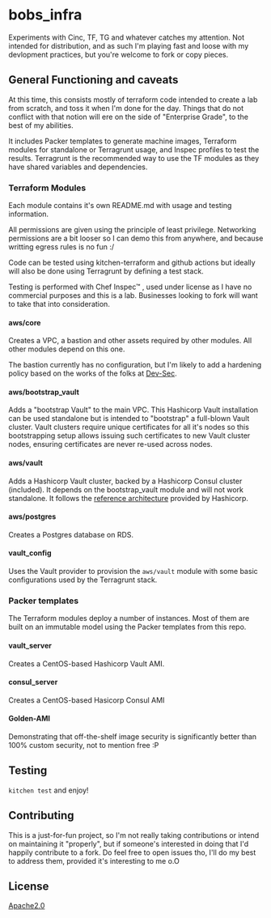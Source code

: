 # bobs\_infra
Experiments with Cinc, TF, TG and whatever catches my attention. Not intended for distribution, and as such I'm playing fast and loose with my devlopment practices, but you're welcome to fork or copy pieces.

## General Functioning and caveats

At this time, this consists mostly of terraform code intended to create a lab from scratch, and toss it when I'm done for the day. Things that do not conflict with that notion will ere on the side of "Enterprise Grade", to the best of my abilities.

It includes Packer templates to generate machine images, Terraform modules for standalone or Terragrunt usage, and Inspec profiles to test the results. Terragrunt is the recommended way to use the TF modules as they have shared variables and dependencies.

### Terraform Modules

Each module contains it's own README.md with usage and testing information.

All permissions are given using the principle of least privilege. Networking permissions are a bit looser so I can demo this from anywhere, and because writting egress rules is no fun :/

Code can be tested using kitchen-terraform and github actions but ideally will also be done using Terragrunt by defining a test stack.

Testing is performed with Chef Inspec&trade; , used under license as I have no commercial purposes and this is a lab. Businesses looking to fork will want to take that into consideration.

#### aws/core

Creates a VPC, a bastion and other assets required by other modules. All other modules depend on this one.

The bastion currently has no configuration, but I'm likely to add a hardening policy based on the works of the folks at [Dev-Sec](https://github.com/dev-sec/).

#### aws/bootstrap_vault

Adds a "bootstrap Vault" to the main VPC. This Hashicorp Vault installation can be used standalone but is intended to "bootstrap" a full-blown Vault cluster. Vault clusters require unique certificates for all it's nodes so this bootstrapping setup allows issuing such certificates to new Vault cluster nodes, ensuring certificates are never re-used across nodes.

#### aws/vault

Adds a Hashicorp Vault cluster, backed by a Hashicorp Consul cluster (included). It depends on the bootstrap_vault module and will not work standalone. It follows the [reference architecture](https://learn.hashicorp.com/tutorials/vault/reference-architecture) provided by Hashicorp.

#### aws/postgres

Creates a Postgres database on RDS.

#### vault_config

Uses the Vault provider to provision the `aws/vault` module with some basic configurations used by the Terragrunt stack.

### Packer templates

The Terraform modules deploy a number of instances. Most of them are built on an immutable model using the Packer templates from this repo.

#### vault_server

Creates a CentOS-based Hashicorp Vault AMI.

#### consul_server

Creates a CentOS-based Hasicorp Consul AMI

#### Golden-AMI

Demonstrating that off-the-shelf image security is significantly better than 100% custom security, not to mention free :P

## Testing

`kitchen test` and enjoy!

## Contributing

This is a just-for-fun project, so I'm not really taking contributions or intend on maintaining it "properly", but if someone's interested in doing that I'd happily contribute to a fork. Do feel free to open issues tho, I'll do my best to address them, provided it's interesting to me o.O

## License

[Apache2.0](https://www.apache.org/licenses/LICENSE-2.0)
